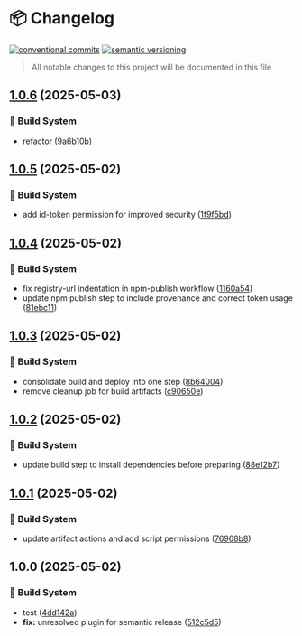 # 📦 Changelog 
[![conventional commits](https://img.shields.io/badge/conventional%20commits-1.0.0-yellow.svg)](https://conventionalcommits.org)
[![semantic versioning](https://img.shields.io/badge/semantic%20versioning-2.0.0-green.svg)](https://semver.org)
> All notable changes to this project will be documented in this file

## [1.0.6](https://github.com/mmiscool/snipsplicer/compare/v1.0.5...v1.0.6) (2025-05-03)

### 🤖 Build System

* refactor ([9a6b10b](https://github.com/mmiscool/snipsplicer/commit/9a6b10b66d3630234181f7944f53befc3af38607))

## [1.0.5](https://github.com/mmiscool/snipsplicer/compare/v1.0.4...v1.0.5) (2025-05-02)

### 🤖 Build System

* add id-token permission for improved security ([1f9f5bd](https://github.com/mmiscool/snipsplicer/commit/1f9f5bd35c45777b668269566ac99d08b374cead))

## [1.0.4](https://github.com/mmiscool/snipsplicer/compare/v1.0.3...v1.0.4) (2025-05-02)

### 🤖 Build System

* fix registry-url indentation in npm-publish workflow ([1160a54](https://github.com/mmiscool/snipsplicer/commit/1160a54c12bcf56e1073937783d6b0a12ab73823))
* update npm publish step to include provenance and correct token usage ([81ebc11](https://github.com/mmiscool/snipsplicer/commit/81ebc11f90b355f67ad36fbb53573a6076d5b028))

## [1.0.3](https://github.com/mmiscool/snipsplicer/compare/v1.0.2...v1.0.3) (2025-05-02)

### 🤖 Build System

* consolidate build and deploy into one step ([8b64004](https://github.com/mmiscool/snipsplicer/commit/8b640049864ccda867828e0edbaac3f516c8db51))
* remove cleanup job for build artifacts ([c90650e](https://github.com/mmiscool/snipsplicer/commit/c90650ef812b8de4cd95d3477fa9bdd4ee29f714))

## [1.0.2](https://github.com/mmiscool/snipsplicer/compare/v1.0.1...v1.0.2) (2025-05-02)

### 🤖 Build System

* update build step to install dependencies before preparing ([88e12b7](https://github.com/mmiscool/snipsplicer/commit/88e12b7ca0196597f639d058dd133068af88c079))

## [1.0.1](https://github.com/mmiscool/snipsplicer/compare/v1.0.0...v1.0.1) (2025-05-02)

### 🤖 Build System

* update artifact actions and add script permissions ([76968b8](https://github.com/mmiscool/snipsplicer/commit/76968b82ce8657fb7447e1a422eebce25dcd93fa))

## 1.0.0 (2025-05-02)

### 🤖 Build System

* test ([4dd142a](https://github.com/mmiscool/snipsplicer/commit/4dd142aaf04870450b6c003049383b485cc5196c))
* **fix:** unresolved plugin for semantic release ([512c5d5](https://github.com/mmiscool/snipsplicer/commit/512c5d5a5b6ca119b08982cef914834dbc945d3b))
